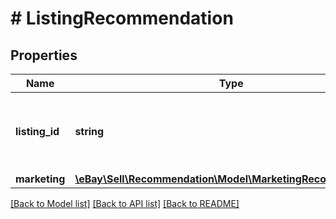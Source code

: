 # # ListingRecommendation

## Properties

Name | Type | Description | Notes
------------ | ------------- | ------------- | -------------
**listing_id** | **string** | An ID that identifies the active listing associated with the eBay recommendations. | [optional]
**marketing** | [**\eBay\Sell\Recommendation\Model\MarketingRecommendation**](MarketingRecommendation.md) |  | [optional]

[[Back to Model list]](../../README.md#models) [[Back to API list]](../../README.md#endpoints) [[Back to README]](../../README.md)
